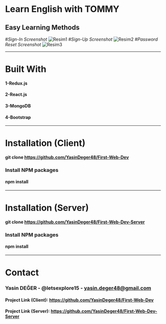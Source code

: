 # Learn English with TOMMY
## **Easy Learning Methods**
#_Sign-In Screenshot_
![Resim1](https://user-images.githubusercontent.com/87366280/135854067-e1108acb-ebd1-4be2-8a58-0693e5ed325b.gif)
#_Sign-Up Screenshot_
![Resim2](https://user-images.githubusercontent.com/87366280/135854460-b87d6db7-6767-4860-a1a3-b33efc5b92dd.gif)
#_Password Reset Screenshot_
![Resim3](https://user-images.githubusercontent.com/87366280/135854678-e1412c06-a4ab-4014-ac4f-a21b0104c4df.gif)

-------------------------
# Built With

#### 1-Redux.js
#### 2-React.js
#### 3-MongoDB
#### 4-Bootstrap
--------------------------
# Installation (Client)

#### git clone https://github.com/YasinDeger48/First-Web-Dev
### Install NPM packages
#### npm install
----
# Installation (Server)

#### git clone https://github.com/YasinDeger48/First-Web-Dev-Server
### Install NPM packages
#### npm install
-------------------------
# Contact
### Yasin DEĞER - @letsexplore15 - yasin.deger48@gmail.com

#### Project Link (Client): https://github.com/YasinDeger48/First-Web-Dev
#### Project Link (Server): https://github.com/YasinDeger48/First-Web-Dev-Server

